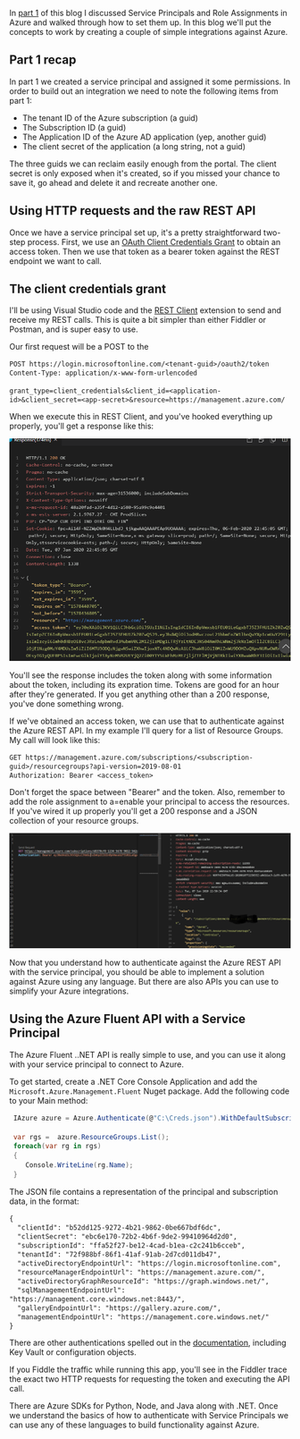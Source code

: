 In [part 1](https://dgusoff.github.io/azure-principals-1/) of this blog I discussed Service Principals and Role Assignments in Azure and walked through how to set them up. In this blog we'll put the concepts to work by creating a couple of simple integrations against Azure.

## Part 1 recap

In part 1 we created a service principal and assigned it some permissions. In order to build out an integration we need to note the following items from part 1:

- The tenant ID of the Azure subscription (a guid)
- The Subscription ID (a guid)
- The Application ID of the Azure AD application (yep, another guid)
- The client secret of the application (a long string, not a guid)

The three guids we can reclaim easily enough from the portal. The client secret is only exposed when it's created, so if you missed your chance to save it, go ahead and delete it and recreate another one.

## Using HTTP requests and the raw REST API

Once we have a service principal set up, it's a pretty straightforward two-step process. First, we use an [OAuth Client Credentials Grant](https://www.oauth.com/oauth2-servers/access-tokens/client-credentials/) to obtain an access token. Then we use that token as a bearer token against the REST endpoint we want to call.

## The client credentials grant

I'll be using Visual Studio code and the [REST Client](https://marketplace.visualstudio.com/items?itemName=humao.rest-client) extension to send and receive my REST calls. This is quite a bit simpler than either Fiddler or Postman, and is super easy to use.

Our first request will be a POST to the 

````
POST https://login.microsoftonline.com/<tenant-guid>/oauth2/token
Content-Type: application/x-www-form-urlencoded

grant_type=client_credentials&client_id=<application-id>&client_secret=<app-secret>&resource=https://management.azure.com/

````

When we execute this in REST Client, and you've hooked everything up properly, you'll get a response like this:

![image.png](/images/az-principals/6.png)


You'll see the response includes the token along with some information about the token, including its expration time. Tokens are good for an hour after they're generated. If you get anything other than a 200 response, you've done something wrong.

If we've obtained an access token, we can use that to authenticate against the Azure REST API. In my example I'll query for a list of Resource Groups. My call will look like this:

````
GET https://management.azure.com/subscriptions/<subscription-guid>/resourcegroups?api-version=2019-08-01
Authorization: Bearer <access_token>
````

Don't forget the space between "Bearer" and the token. Also, remember to add the role assignment to a=enable your principal to access the resources. If you've wired it up properly you'll get a 200 response and a JSON collection of your resource groups.

![image.png](/images/az-principals/7.png)

Now that you understand how to authenticate against the Azure REST API with the service principal, you should be able to implement a solution against Azure using any language.  But there are also APIs you can use to simplify your Azure integrations.

## Using the Azure Fluent API with a Service Principal

The Azure Fluent ..NET API is really simple to use, and you can use it along with your service principal to connect to Azure.

To get started, create a .NET Core Console Application and add the `Microsoft.Azure.Management.Fluent` Nuget package. Add the following code to your Main method:

```` C#
 IAzure azure = Azure.Authenticate(@"C:\Creds.json").WithDefaultSubscription();            

 var rgs =  azure.ResourceGroups.List();
 foreach(var rg in rgs)
 {
    Console.WriteLine(rg.Name);               
 }
````
The JSON file contains a representation of the principal and subscription data, in the format:

````
{
  "clientId": "b52dd125-9272-4b21-9862-0be667bdf6dc",
  "clientSecret": "ebc6e170-72b2-4b6f-9de2-99410964d2d0",
  "subscriptionId": "ffa52f27-be12-4cad-b1ea-c2c241b6cceb",
  "tenantId": "72f988bf-86f1-41af-91ab-2d7cd011db47",
  "activeDirectoryEndpointUrl": "https://login.microsoftonline.com",
  "resourceManagerEndpointUrl": "https://management.azure.com/",
  "activeDirectoryGraphResourceId": "https://graph.windows.net/",
  "sqlManagementEndpointUrl": "https://management.core.windows.net:8443/",
  "galleryEndpointUrl": "https://gallery.azure.com/",
  "managementEndpointUrl": "https://management.core.windows.net/"
}
````

There are other authentications spelled out in the [documentation](https://docs.microsoft.com/en-us/dotnet/azure/dotnet-sdk-azure-authenticate?view=azure-dotnet), including Key Vault or configuration objects.

If you Fiddle the traffic while running this app, you'll see in the Fiddler trace the exact two HTTP requests for requesting the token and executing the API call.

There are Azure SDKs for Python, Node, and Java along with .NET. Once we understand the basics of how to authenticate with Service Principals we can use any of these languages to build functionality against Azure.